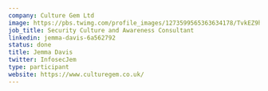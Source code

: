```yaml
---
company: Culture Gem Ltd
image: https://pbs.twimg.com/profile_images/1273599565363634178/TvkEZ9hF_400x400.jpg
job_title: Security Culture and Awareness Consultant
linkedin: jemma-davis-6a562792
status: done
title: Jemma Davis
twitter: InfosecJem
type: participant
website: https://www.culturegem.co.uk/
---
```

